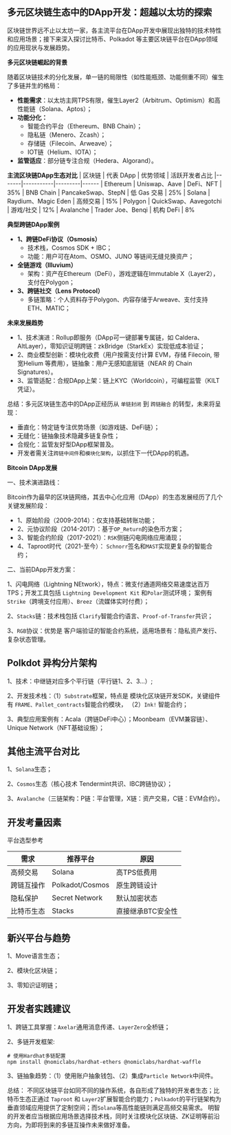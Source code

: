 ## 多元区块链生态中的DApp开发：超越以太坊的探索

区块链世界远不止以太坊一家，各主流平台在DApp开发中展现出独特的技术特性和应用场景；接下来深入探讨比特币、Polkadot 等主要区块链平台在DApp领域的应用现状与发展趋势。

**多元区块链崛起的背景**

随着区块链技术的分化发展，单一链的局限性（如性能瓶颈、功能侧重不同）催生了多链并生的格局：
- **性能需求**：以太坊主网TPS有限，催生Layer2（Arbitrum、Optimism）和高性能链（Solana、Aptos）；
- **功能分化：**
   - 智能合约平台（Ethereum、BNB Chain）；
   - 隐私链（Menero、Zcash）；
   - 存储链（Filecoin、Arweave）；
   - IOT链（Helium、IOTA）；
- **监管适应**：部分链专注合规（Hedera、Algorand）。

**主流区块链DApp生态对比**
| 区块链	| 代表 DApp	| 优势领域	| 活跃开发者占比
|-------|-----------|---------|------
| Ethereum	| Uniswap、Aave	| DeFi、NFT	| 35%
| BNB Chain	| PancakeSwap、StepN	| 低 Gas 交易	| 25%
| Solana	| Raydium、Magic Eden	| 高频交易	| 15%
| Polygon	| QuickSwap、Aavegotchi	| 游戏/社交	| 12%
| Avalanche	| Trader Joe、Benqi	| 机构 DeFi	| 8%

**典型跨链DApp案例**
- **1、跨链DeFi协议（Osmosis）**
   - 技术栈，Cosmos SDK + IBC；
   - 功能：用户可在Atom、OSMO、JUNO 等链间无缝兑换资产；
- **全链游戏（Illuvium）**
   - 架构：资产在Ethereum（DeFi），游戏逻辑在Immutable X（Layer2），支付在Polygon；
- **3、跨链社交（Lens Protocol）**
   - 多链策略：个人资料存于Polygon、内容存储于Arweave、支付支持ETH、MATIC；

**未来发展趋势**
- 1、技术演进：Rollup即服务（DApp可一键部署专属链，如 Caldera、AltLayer），零知识证明跨链：zkBridge（StarkEx）实现低成本验证；
- 2、商业模型创新：模块化收费（用户按需支付计算 EVM，存储 Filecoin, 带宽Helium 等费用），链抽象：用户无感知底层链（NEAR 的 Chain Signatures）。
- 3、监管适配：合规DApp上架：链上KYC（Worldcoin），可编程监管（KILT凭证）。

总结：多元区块链生态中的DApp正经历从 `单链封闭` 到 `跨链融合` 的转型，未来将呈现：
   - 垂直化：特定链专注优势场景（如游戏链、DeFi链）；
   - 无缝化：链抽象技术隐藏多链复杂性；
   - 合规化：监管友好型DApp框架普及。
   - 开发者需关注`跨链中间件`和`模块化架构`，以抓住下一代DApp的机遇。

**Bitcoin DApp发展**

一、技术演进路线：

Bitcoin作为最早的区块链网络，其去中心化应用（DApp）的生态发展经历了几个关键发展阶段：

- 1、原始阶段（2009-2014）：仅支持基础转账功能；
- 2、元协议阶段（2014-2017）：基于`OP_Return`的染色币方案；
- 3、智能合约阶段（2017-2021）：`RSK`侧链闪电网络应用涌现；
- 4、Taproot时代（2021-至今）： `Schnorr`签名和`MAST`实现更复杂的智能合约；

二、当前DApp开发方案：

1、闪电网络（Lightning NEtwork），特点：微支付通道网络交易速度达百万TPS；开发工具包括 `Lightning Development Kit` 和`Polar`测试环境； 案例有`Strike`（跨境支付应用）、`Breez`（流媒体实时付费）；

2、`Stacks`链：技术栈包括 `Clarify`智能合约语言、`Proof-of-Transfer`共识；

3、`RGB`协议：优势是 客户端验证的智能合约系统，适用场景有：隐私资产发行、复杂状态管理。

## Polkdot 异构分片架构

1、技术：中继链对应多个平行链（平行链1、2、3...）;

2、开发技术栈：（1）`Substrate`框架，特点是 模块化区块链开发SDK，关键组件有 `FRAME、Pallet_contracts`智能合约模块， （2）`Ink!` 智能合约；

3、典型应用案例有：Acala（跨链DeFi中心）；Moonbeam（EVM兼容链）、Unique Network（NFT基础设施）；

## 其他主流平台对比

1、`Solana`生态；

2、`Cosmos`生态（核心技术 Tendermint共识、IBC跨链协议）；

3、`Avalanche`（三链架构：P链：平台管理，X链：资产交易，C链：EVM合约）。

## 开发考量因素

平台选型参考

| 需求	      | 推荐平台	      | 原因
|-------------|-----------------|----------
| 高频交易	    | Solana	        | 高TPS低费用
| 跨链互操作	  | Polkadot/Cosmos	| 原生跨链设计
| 隐私保护	    | Secret Network	| 默认加密状态
| 比特币生态	  | Stacks	        | 直接继承BTC安全性


## 新兴平台与趋势

1、Move语言生态；

2、模块化区块链；

3、零知识证明链；

## 开发者实践建议

1、跨链工具掌握：`Axelar`通用消息传递、`LayerZero`全桥链；

2、多链开发框架:
```
# 使用Hardhat多链配置
npm install @nomiclabs/hardhat-ethers @nomiclabs/hardhat-waffle
```
3、链抽象趋势：（1）使用账户抽象钱包、（2）集成`Particle Network`中间件。

总结： 不同区块链平台如同不同的操作系统，各自形成了独特的开发者生态；比特币生态正通过 `Taproot` 和 `Layer2`扩展智能合约能力；`Polkadot`的平行链架构为垂直领域应用提供了定制空间；而`Solana`等高性能链则满足高频交易需求。 明智的开发者应当根据应用场景选择技术栈，同时关注模块化区块链、ZK证明等前沿方向，为即将到来的多链互操作未来做好准备。




